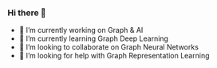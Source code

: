 ### Hi there 👋

<!--
**sunxiaobei/sunxiaobei** is a ✨ _special_ ✨ repository because its `README.md` (this file) appears on your GitHub profile.
Here are some ideas to get you started:
- 💬 Ask me about ...
- 📫 How to reach me: sxb@xiaowangyun.com
- 😄 Pronouns: ...
- ⚡ Fun fact: ...
-->

- 🔭 I’m currently working on Graph & AI
- 🌱 I’m currently learning Graph Deep Learning
- 👯 I’m looking to collaborate on Graph Neural Networks
- 🤔 I’m looking for help with Graph Representation Learning
